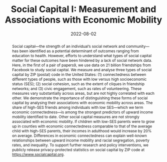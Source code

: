 ---
title: "Social Capital I: Measurement and Associations with Economic Mobility"
collection: wps
link: "https://www.nature.com/articles/s41586-022-04996-4"
coauthors: "Raj Chetty, Matthew O. Jackson, Johannes Stroebel, Theresa Kuchler, Nathaniel Hendren, Robert Fluegge, Sara Gong, Federico Gonzalez, Armelle Grondin, Matthew Jacob, Martin Koenen, Eduardo Laguna-Muggenburg, Florian Mudekereza, Tom Rutter, Nicolaj Thor, Wilbur Townsend, Ruby Zhang, Mike Bailey, Pablo Barberá, Monica Bhole, and Nils Wernerfelt"
date: 2022-08-02
outcome: 'Nature, 608 (7921), 108-121. 2022.'
outcome_link: https://www.nature.com/articles/s41586-022-04996-4
press: <a href="https://www.nytimes.com/interactive/2022/08/01/upshot/rich-poor-friendships.html">New York Times (1)</a> | <a href="https://www.nytimes.com/2022/08/01/briefing/economic-ladder-rich-poor-americans.html">New York Times (2)</a> | <a href="https://www.washingtonpost.com/opinions/2022/08/07/harvard-chetty-research-facebook-friends-income/">Washington Post</a> | <a href="https://www.economist.com/graphic-detail/2022/08/01/a-new-study-shows-how-much-social-capital-matters">Economist</a> | <a href="https://www.npr.org/sections/money/2022/08/01/1114661467/why-the-american-dream-is-more-attainable-in-some-cities-than-others">NPR</a> | <a href="https://www.cbsnews.com/news/economic-mobility-poor-children-rich-friends-study-raj-chetty/">CBS</a> | <a href="https://www.axios.com/2022/08/02/friendships-poor-kids-wealthy-economic-mobility-us-facebook">Axios</a> | <a href="https://www.brookings.edu/blog/up-front/2022/08/02/7-key-takeaways-from-chettys-new-research-on-friendship-and-economic-mobility/">Brookings</a> | <a href="https://elpais.com/tecnologia/2022-08-01/tener-amigos-ricos-mejora-el-potencial-economico-de-los-ninos-pobres-segun-millones-de-relaciones-en-facebook.html">El Pais</a> | <a href="https://www.nature.com/articles/d41586-022-02115-x">Nature Podcast</a>
data: <a href="https://socialcapital.org/">Social Capital Atlas</a> | <a href="https://opportunityinsights.org/data/">Data</a> | <a href="https://opportunityinsights.org/wp-content/uploads/2022/08/social-capital_slides.pdf">Slides</a>
abstract: "Social capital—the strength of an individual’s social network and community—has been identified as a potential determinant of outcomes ranging from education to health. However, efforts to understand what types of social capital matter for these outcomes have been hindered by a lack of social network data. Here, in the first of a pair of papers9, we use data on 21 billion friendships from Facebook to study social capital. We measure and analyse three types of social capital by ZIP (postal) code in the United States: (1) connectedness between different types of people, such as those with low versus high socioeconomic status (SES); (2) social cohesion, such as the extent of cliques in friendship networks; and (3) civic engagement, such as rates of volunteering. These measures vary substantially across areas, but are not highly correlated with each other. We demonstrate the importance of distinguishing these forms of social capital by analysing their associations with economic mobility across areas. The share of high-SES friends among individuals with low SES—which we term economic connectedness—is among the strongest predictors of upward income mobility identified to date. Other social capital measures are not strongly associated with economic mobility. If children with low-SES parents were to grow up in counties with economic connectedness comparable to that of the average child with high-SES parents, their incomes in adulthood would increase by 20% on average. Differences in economic connectedness can explain well-known relationships between upward income mobility and racial segregation, poverty rates, and inequality. To support further research and policy interventions, we publicly release privacy-protected statistics on social capital by ZIP code at <a href=https://www.socialcapital.org>https://www.socialcapital.org</a>."
---